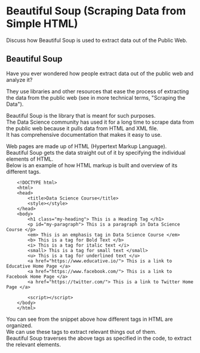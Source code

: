 # Beautiful Soup (Scraping Data from Simple HTML)

Discuss how Beautiful Soup is used to extract data out of the Public Web.

## Beautiful Soup

Have you ever wondered how people extract data out of the public web and analyze it?

They use libraries and other resources that ease the process of extracting the data from the public web (see in more technical terms, "Scraping the Data").

Beautiful Soup is the library that is meant for such purposes.  
The Data Science community has used it for a long time to scrape data from the public web because it pulls data from HTML and XML file.  
It has comprehensive documentation that makes it easy to use.

Web pages are made up of HTML (Hypertext Markup Language).  
Beautiful Soup gets the data straight out of it by specifying the individual elements of HTML.  
 Below is an example of how HTML markup is built and overview of its different tags.

        <!DOCTYPE html>
        <html>
        <head>
            <title>Data Science Course</title>
            <style></style>
        </head>
        <body>
            <h1 class="my-heading"> This is a Heading Tag </h1>
            <p id="my-paragraph"> This is a paragraph in Data Science Course </p>
            <em> This is an emphasis tag in Data Science Course </em>
            <b> This is a tag for Bold Text </b>
            <i> This is a tag for italic text </i>
            <small> This is a tag for small text </small>
            <u> This is a tag for underlined text </u>
            <a href="https://www.educative.io/"> This is a link to Educative Home Page </a>
            <a href="https://www.facebook.com/"> This is a link to Facebook Home Page </a>
            <a href="https://twitter.com/"> This is a link to Twitter Home Page </a>

            <script></script>
        </body>
        </html>

You can see from the snippet above how different tags in HTML are organized.  
We can use these tags to extract relevant things out of them.  
 Beautiful Soup traverses the above tags as specified in the code, to extract the relevant elements.
